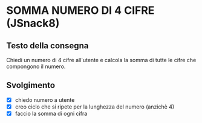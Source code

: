 # SOMMA NUMERO DI 4 CIFRE (JSnack8)

## Testo della consegna
Chiedi un numero di 4 cifre all'utente
e calcola la somma di tutte le cifre che compongono il numero.

## Svolgimento

- [x] chiedo numero a utente
- [x] creo ciclo che si ripete per la lunghezza del numero (anzichè 4)
- [x] faccio la somma di ogni cifra